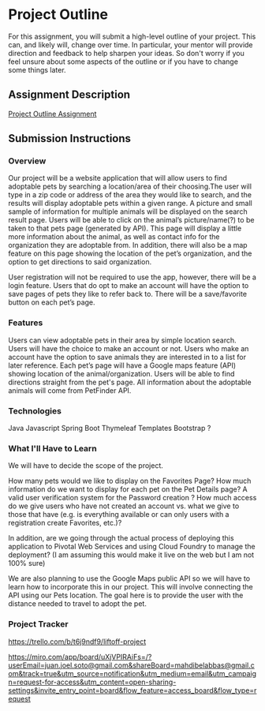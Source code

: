 # Project Outline
For this assignment, you will submit a high-level outline of your project. This can, and likely will, change over time. In particular, your mentor will provide direction and feedback to help sharpen your ideas. So don't worry if you feel unsure about some aspects of the outline or if you have to change some things later.

## Assignment Description
[Project Outline Assignment](https://education.launchcode.org/liftoff/modules/assignments/project-outline)

## Submission Instructions

### Overview
Our project will be a website application that will allow users to find adoptable pets by searching a location/area of their choosing.The user will type in a zip code or address of the area they would like to search, and the results will display adoptable pets within a given range. A picture and small sample of information for multiple animals will be displayed on the search result page. Users will be able to click on the animal’s picture/name(?) to be taken to that pets page (generated by API). This page will display a little more information about the animal, as well as contact info for the organization they are adoptable from. In addition, there will also be a map feature on this page showing the location of the pet’s organization, and the option to get directions to said organization.

User registration will not be required to use the app, however, there will be a login feature. Users that do opt to make an account will have the option to save pages of pets they like to refer back to. There will be a save/favorite button on each pet’s page. 

### Features
Users can view adoptable pets in their area by simple location search.
Users will have the choice to make an account or not.
Users who make an account have the option to save animals they are interested in to a list for later reference.
Each pet’s page will have a Google maps feature (API) showing location of the animal/organization. Users will be able to find directions straight from the pet's page.
All information about the adoptable animals will come from PetFinder API.

### Technologies
Java
Javascript
Spring Boot
Thymeleaf Templates
Bootstrap
?

### What I'll Have to Learn
We will have to decide the scope of the project.  

How many pets would we like to display on the Favorites Page? 
How much information do we want  to display for each pet on the Pet Details page? 
A valid user verification system for the Password creation ? 
How much access do we give users who have not created an account vs. what we give to those that have (e.g. is everything available or can only users with a registration create Favorites, etc.)? 

In addition, are we going through the actual process of deploying this application to Pivotal Web Services and using Cloud Foundry to manage the deployment? (I am assuming this would make it live on the web but I am not 100% sure) 

We are also planning to use the Google Maps public API so we will have to learn how to incorporate this in our project.  This will involve connecting the API using our Pets location.  The goal here is to provide the user with the distance needed to travel to adopt the pet. 

### Project Tracker
https://trello.com/b/t6j9ndf9/liftoff-project

https://miro.com/app/board/uXjVPIRAiFs=/?userEmail=juan.joel.soto@gmail.com&shareBoard=mahdibelabbas@gmail.com&track=true&utm_source=notification&utm_medium=email&utm_campaign=request-for-access&utm_content=open-sharing-settings&invite_entry_point=board&flow_feature=access_board&flow_type=request 